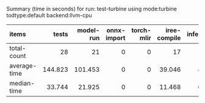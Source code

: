 Summary (time in seconds) for run: test-turbine using mode:turbine todtype:default backend:llvm-cpu

| items        |   tests |   model-run |   onnx-import |   torch-mlir |   iree-compile |   inference |
|:-------------|--------:|------------:|--------------:|-------------:|---------------:|------------:|
| total-count  |  28     |      21     |             0 |            0 |         17     |      13     |
| average-time | 144.823 |     101.453 |             0 |            0 |         39.046 |       4.323 |
| median-time  |  33.744 |      21.925 |             0 |            0 |         11.468 |       0.352 |
